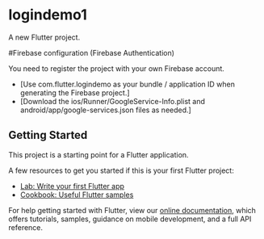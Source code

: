 # logindemo1

A new Flutter project.

#Firebase configuration (Firebase Authentication)

You need to register the project with your own Firebase account.
- [Use com.flutter.logindemo as your bundle / application ID when generating the Firebase project.]
- [Download the ios/Runner/GoogleService-Info.plist and android/app/google-services.json files as needed.]


## Getting Started

This project is a starting point for a Flutter application.

A few resources to get you started if this is your first Flutter project:

- [Lab: Write your first Flutter app](https://flutter.dev/docs/get-started/codelab)
- [Cookbook: Useful Flutter samples](https://flutter.dev/docs/cookbook)

For help getting started with Flutter, view our
[online documentation](https://flutter.dev/docs), which offers tutorials,
samples, guidance on mobile development, and a full API reference.

